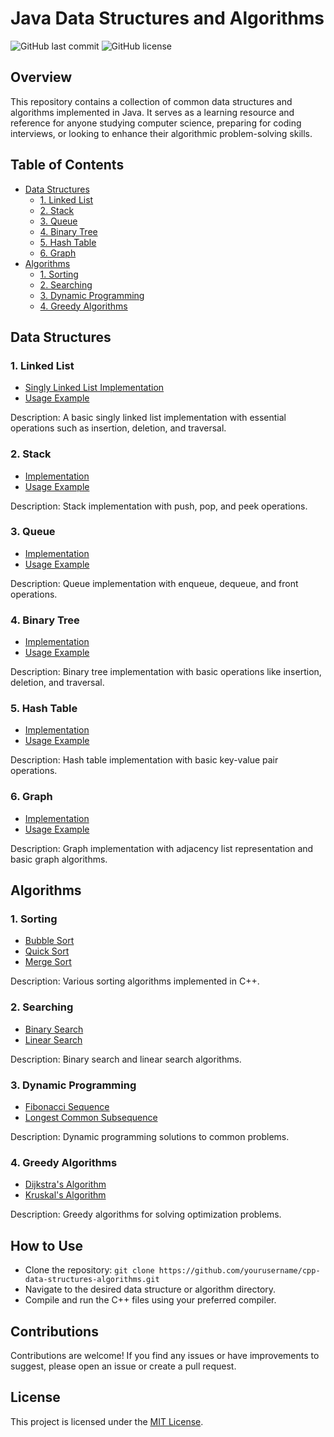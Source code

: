 # Java Data Structures and Algorithms

![GitHub last commit](https://img.shields.io/github/last-commit/ayanchyaziz123/Data-structure-and-algorithm-with-java)
![GitHub license](https://img.shields.io/github/license/ayanchyaziz123/Data-structure-and-algorithm-with-java)

## Overview

This repository contains a collection of common data structures and algorithms implemented in Java. It serves as a learning resource and reference for anyone studying computer science, preparing for coding interviews, or looking to enhance their algorithmic problem-solving skills.

## Table of Contents

- [Data Structures](#data-structures)
  - [1. Linked List](#1-linked-list)
  - [2. Stack](#2-stack)
  - [3. Queue](#3-queue)
  - [4. Binary Tree](#4-binary-tree)
  - [5. Hash Table](#5-hash-table)
  - [6. Graph](#6-graph)
- [Algorithms](#algorithms)
  - [1. Sorting](#1-sorting)
  - [2. Searching](#2-searching)
  - [3. Dynamic Programming](#3-dynamic-programming)
  - [4. Greedy Algorithms](#4-greedy-algorithms)

## Data Structures

### 1. Linked List

- [Singly Linked List Implementation](data_structure/linked_list/SinglyLinkedList.java)
- [Usage Example](linkedListUsage.cpp)

Description: A basic singly linked list implementation with essential operations such as insertion, deletion, and traversal.

### 2. Stack

- [Implementation](stack.cpp)
- [Usage Example](stackUsage.cpp)

Description: Stack implementation with push, pop, and peek operations.

### 3. Queue

- [Implementation](queue.cpp)
- [Usage Example](queueUsage.cpp)

Description: Queue implementation with enqueue, dequeue, and front operations.

### 4. Binary Tree

- [Implementation](binaryTree.cpp)
- [Usage Example](binaryTreeUsage.cpp)

Description: Binary tree implementation with basic operations like insertion, deletion, and traversal.

### 5. Hash Table

- [Implementation](hashTable.cpp)
- [Usage Example](hashTableUsage.cpp)

Description: Hash table implementation with basic key-value pair operations.

### 6. Graph

- [Implementation](graph.cpp)
- [Usage Example](graphUsage.cpp)

Description: Graph implementation with adjacency list representation and basic graph algorithms.

## Algorithms

### 1. Sorting

- [Bubble Sort](algorithm/sorting/BubbleSort.java)
- [Quick Sort](sorting/quickSort.cpp)
- [Merge Sort](algorithm/sorting/MergeSort.java)

Description: Various sorting algorithms implemented in C++.

### 2. Searching

- [Binary Search](algorithm/searching/binary_search.cpp)
- [Linear Search](searching/linearSearch.cpp)

Description: Binary search and linear search algorithms.

### 3. Dynamic Programming

- [Fibonacci Sequence](dynamicProgramming/fibonacci.cpp)
- [Longest Common Subsequence](dynamicProgramming/longestCommonSubsequence.cpp)

Description: Dynamic programming solutions to common problems.

### 4. Greedy Algorithms

- [Dijkstra's Algorithm](greedy/dijkstra.cpp)
- [Kruskal's Algorithm](greedy/kruskal.cpp)

Description: Greedy algorithms for solving optimization problems.

## How to Use

- Clone the repository: `git clone https://github.com/yourusername/cpp-data-structures-algorithms.git`
- Navigate to the desired data structure or algorithm directory.
- Compile and run the C++ files using your preferred compiler.

## Contributions

Contributions are welcome! If you find any issues or have improvements to suggest, please open an issue or create a pull request.

## License

This project is licensed under the [MIT License](LICENSE).
